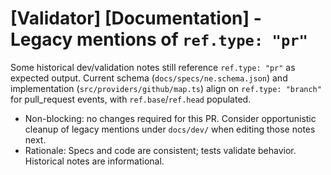 # [Validator] [Documentation] - Legacy mentions of `ref.type: "pr"`

Some historical dev/validation notes still reference `ref.type: "pr"` as expected output. Current schema (`docs/specs/ne.schema.json`) and implementation (`src/providers/github/map.ts`) align on `ref.type: "branch"` for pull_request events, with `ref.base`/`ref.head` populated.

- Non-blocking: no changes required for this PR. Consider opportunistic cleanup of legacy mentions under `docs/dev/` when editing those notes next.
- Rationale: Specs and code are consistent; tests validate behavior. Historical notes are informational.
